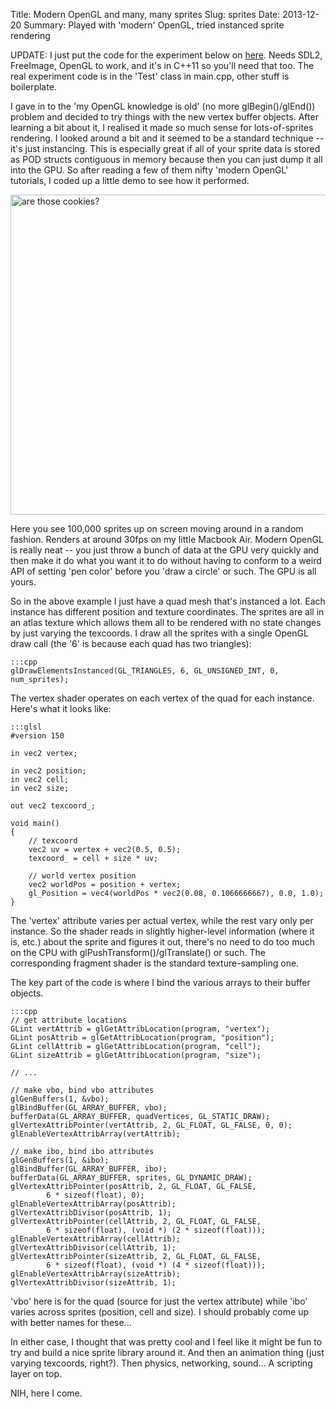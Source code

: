 Title: Modern OpenGL and many, many sprites
Slug: sprites
Date: 2013-12-20
Summary: Played with 'modern' OpenGL, tried instanced sprite rendering

UPDATE: I just put the code for the experiment below on
[here](https://github.com/nikki93/opengl). Needs SDL2, FreeImage, OpenGL to
work, and it's in C++11 so you'll need that too. The real experiment code is in
the 'Test' class in main.cpp, other stuff is boilerplate.

I gave in to the 'my OpenGL knowledge is old' (no more glBegin()/glEnd())
problem and decided to try things with the new vertex buffer objects. After
learning a bit about it, I realised it made so much sense for lots-of-sprites
rendering. I looked around a bit and it seemed to be a standard technique --
it's just instancing. This is especially great if all of your sprite data is
stored as POD structs contiguous in memory because then you can just dump it
all into the GPU. So after reading a few of them nifty 'modern OpenGL'
tutorials, I coded up a little demo to see how it performed.

<img src="{filename}/images/sprites.png" alt="are those cookies?" style="width:
512px;"/>

Here you see 100,000 sprites up on screen moving around in a random fashion.
Renders at around 30fps on my little Macbook Air. Modern OpenGL is really neat
-- you just throw a bunch of data at the GPU very quickly and then make it do
what you want it to do without having to conform to a weird API of setting 'pen
color' before you 'draw a circle' or such. The GPU is all yours.

So in the above example I just have a quad mesh that's instanced a lot. Each
instance has different position and texture coordinates. The sprites are all in
an atlas texture which allows them all to be rendered with no state changes
by just varying the texcoords. I draw all the sprites with a single OpenGL draw
call (the '6' is because each quad has two triangles):

    :::cpp
    glDrawElementsInstanced(GL_TRIANGLES, 6, GL_UNSIGNED_INT, 0, num_sprites);

The vertex shader operates on each vertex of the quad for each instance. Here's
what it looks like:


    :::glsl
    #version 150

    in vec2 vertex;

    in vec2 position;
    in vec2 cell;
    in vec2 size;

    out vec2 texcoord_;

    void main()
    {
        // texcoord
        vec2 uv = vertex + vec2(0.5, 0.5);
        texcoord_ = cell + size * uv;

        // world vertex position
        vec2 worldPos = position + vertex;
        gl_Position = vec4(worldPos * vec2(0.08, 0.1066666667), 0.0, 1.0);
    }

The 'vertex' attribute varies per actual vertex, while the rest vary only per
instance. So the shader reads in slightly higher-level information (where it
        is, etc.) about the sprite and figures it out, there's no need to do
too much on the CPU with glPushTransform()/glTranslate() or such. The
corresponding fragment shader is the standard texture-sampling one.

The key part of the code is where I bind the various arrays to their buffer objects.

    :::cpp
    // get attribute locations
    GLint vertAttrib = glGetAttribLocation(program, "vertex");
    GLint posAttrib = glGetAttribLocation(program, "position");
    GLint cellAttrib = glGetAttribLocation(program, "cell");
    GLint sizeAttrib = glGetAttribLocation(program, "size");

    // ...

    // make vbo, bind vbo attributes
    glGenBuffers(1, &vbo);
    glBindBuffer(GL_ARRAY_BUFFER, vbo);
    bufferData(GL_ARRAY_BUFFER, quadVertices, GL_STATIC_DRAW);
    glVertexAttribPointer(vertAttrib, 2, GL_FLOAT, GL_FALSE, 0, 0);
    glEnableVertexAttribArray(vertAttrib);

    // make ibo, bind ibo attributes
    glGenBuffers(1, &ibo);
    glBindBuffer(GL_ARRAY_BUFFER, ibo);
    bufferData(GL_ARRAY_BUFFER, sprites, GL_DYNAMIC_DRAW);
    glVertexAttribPointer(posAttrib, 2, GL_FLOAT, GL_FALSE,
            6 * sizeof(float), 0);
    glEnableVertexAttribArray(posAttrib);
    glVertexAttribDivisor(posAttrib, 1);
    glVertexAttribPointer(cellAttrib, 2, GL_FLOAT, GL_FALSE,
            6 * sizeof(float), (void *) (2 * sizeof(float)));
    glEnableVertexAttribArray(cellAttrib);
    glVertexAttribDivisor(cellAttrib, 1);
    glVertexAttribPointer(sizeAttrib, 2, GL_FLOAT, GL_FALSE,
            6 * sizeof(float), (void *) (4 * sizeof(float)));
    glEnableVertexAttribArray(sizeAttrib);
    glVertexAttribDivisor(sizeAttrib, 1);

'vbo' here is for the quad (source for just the vertex attribute) while 'ibo'
varies across sprites (position, cell and size). I should probably come up with
better names for these...

In either case, I thought that was pretty cool and I feel like it might be fun
to try and build a nice sprite library around it. And then an animation thing
(just varying texcoords, right?). Then physics, networking, sound... A
scripting layer on top.

NIH, here I come.

